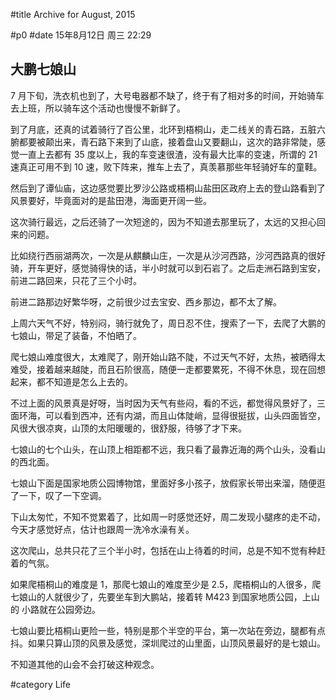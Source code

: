 #title Archive for August, 2015

#p0
#date 15年8月12日 周三 22:29

## 大鹏七娘山

7 月下旬，洗衣机也到了，大号电器都不缺了，终于有了相对多的时间，开始骑车
去上班，所以骑车这个活动也慢慢不新鲜了。

到了月底，还真的试着骑行了百公里，北环到梧桐山，走二线关的青石路，五脏六
腑都要被颠出来，青石路下来到了山底，接着盘山又要翻山，这次的路非常陡，感
觉一直上去都有 35 度以上，我的车变速很渣，没有最大比率的变速，所谓的 21
速真正可用不到 10 速，败下阵来，推车上去了，真羡慕那些年轻骑好车的童鞋。

然后到了谭仙庙，这边感觉要比罗沙公路或梧桐山盐田区政府上去的登山路看到了
风景要好，毕竟面对的是盐田港，海面更开阔一些。

这次骑行最远，之后还骑了一次短途的，因为不知道去那里玩了，太远的又担心回
来的问题。

比如绕行西丽湖两次，一次是从麒麟山庄，一次是从沙河西路，沙河西路真的很好
骑，开车更好，感觉骑得快的话，半小时就可以到石岩了。之后走洲石路到宝安，
前进二路回来，只花了三个小时。

前进二路那边好繁华呀，之前很少过去宝安、西乡那边，都不太了解。

上周六天气不好，特别闷，骑行就免了，周日忍不住，搜索了一下，去爬了大鹏的
七娘山，带足了装备，不怕晒了。

爬七娘山难度很大，太难爬了，刚开始山路不陡，不过天气不好，太热，被晒得太
难受，接着越来越陡，而且石阶很高，随便一走都要累死，不得不休息，现在回想
起来，都不知道是怎么上去的。

不过上面的风景真是好呀，当时因为天气有些闷，看的不远，都觉得风景好了，三
面环海，可以看到西冲，还有内湖，而且山体陡峭，显得很挺拔，山头四面皆空，
风很大很凉爽，山顶的太阳暖暖的，很舒服，待够了才下来。

七娘山的七个山头，在山顶上相距都不远，我只看了最靠近海的两个山头，没看山
的西北面。

七娘山下面是国家地质公园博物馆，里面好多小孩子，放假家长带出来溜，随便逛
了一下，叹了一下空调。

下山太匆忙，不知不觉累着了，比如周一时感觉还好，周二发现小腿疼的走不动，
今天才感觉好点，估计也跟周一洗冷水澡有关。

这次爬山，总共只花了三个半小时，包括在山上待着的时间，总是不知不觉有种赶
着的气氛。

如果爬梧桐山的难度是 1，那爬七娘山的难度至少是 2.5，爬梧桐山的人很多，爬
七娘山的人就很少了，先要坐车到大鹏站，接着转 M423 到国家地质公园，上山的
小路就在公园旁边。

七娘山要比梧桐山更险一些，特别是那个半空的平台，第一次站在旁边，腿都有点
抖。如果只算山顶的风景及感觉，深圳爬过的山里面，山顶风景最好的是七娘山。

不知道其他的山会不会打破这种观念。

#category Life

<!-- date: 2015-08-12T22:29:13+0800 -->



